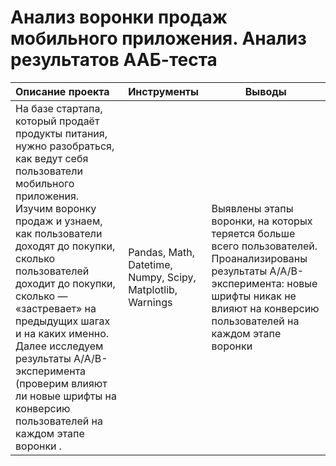 # Анализ воронки продаж мобильного приложения. Анализ результатов ААБ-теста

| Описание проекта | Инструменты  | Выводы |
|:------------- |:---------------| -------------|
| На базе стартапа, который продаёт продукты питания, нужно разобраться, как ведут себя пользователи мобильного приложения. Изучим воронку продаж и узнаем, как пользователи доходят до покупки, сколько пользователей доходит до покупки, сколько — «застревает» на предыдущих шагах и на каких именно. Далее исследуем результаты A/A/B-эксперимента (проверим влияют ли новые шрифты на конверсию пользователей на каждом этапе воронки .  |Pandas, Math, Datetime, Numpy, Scipy, Matplotlib, Warnings      | Выявлены этапы воронки, на которых теряется больше всего пользователей. Проанализированы результаты A/A/B-эксперимента: новые шрифты никак не влияют на конверсию пользователей на каждом этапе воронки       |
